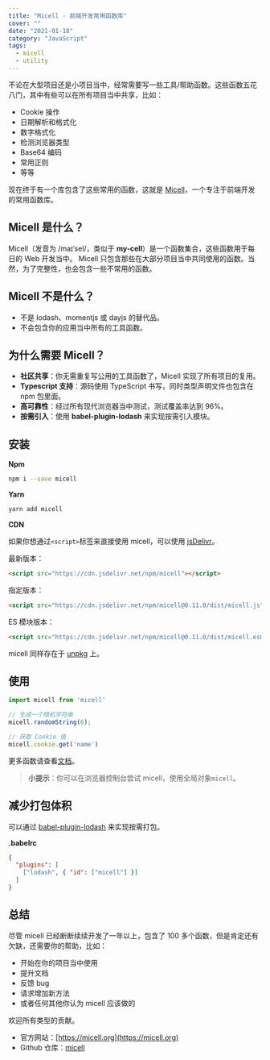 ```yaml
---
title: "Micell - 前端开发常用函数库"
cover: ""
date: "2021-01-18"
category: "JavaScript"
tags:
  - micell
  - utility
---
```


不论在大型项目还是小项目当中，经常需要写一些工具/帮助函数。这些函数五花八门，其中有些可以在所有项目当中共享，比如：

* Cookie 操作
* 日期解析和格式化
* 数字格式化
* 检测浏览器类型
* Base64 编码
* 常用正则
* 等等

现在终于有一个库包含了这些常用的函数，这就是 [Micell](https://micell.org)，一个专注于前端开发的常用函数库。

## Micell 是什么？

Micell（发音为 /maɪˈsel/，类似于 **my-cell**）是一个函数集合，这些函数用于每日的 Web 开发当中。
Micell 只包含那些在大部分项目当中共同使用的函数。当然，为了完整性，也会包含一些不常用的函数。

## Micell 不是什么？

* 不是 lodash、momentjs 或 dayjs 的替代品。
* 不会包含你的应用当中所有的工具函数。

## 为什么需要 Micell？

* **社区共享**：你无需重复写公用的工具函数了，Micell 实现了所有项目的复用。
* **Typescript 支持**：源码使用 TypeScript 书写，同时类型声明文件也包含在 npm 包里面。
* **高可靠性**：经过所有现代浏览器当中测试，测试覆盖率达到 96%。
* **按需引入**：使用 **babel-plugin-lodash** 来实现按需引入模块。

## 安装

**Npm**

```sh
npm i --save micell
```

**Yarn**

```sh
yarn add micell
```

**CDN**

如果你想通过`<script>`标签来直接使用 micell，可以使用 [jsDelivr](https://www.jsdelivr.com/package/npm/micell)。

最新版本：

```html
<script src="https://cdn.jsdelivr.net/npm/micell"></script>
```

指定版本：

```html
<script src="https://cdn.jsdelivr.net/npm/micell@0.11.0/dist/micell.js"></script>
```

ES 模块版本：

```html
<script src="https://cdn.jsdelivr.net/npm/micell@0.11.0/dist/micell.esm.browser.js"></script>
```

micell 同样存在于 [unpkg](https://unpkg.com/) 上。

## 使用

```js
import micell from 'micell'

// 生成一个随机字符串
micell.randomString(6);

// 获取 Cookie 值
micell.cookie.get('name')
```

更多函数请查看[文档](/cn/docs/)。

> **小提示**：你可以在浏览器控制台尝试 micell，使用全局对象`micell`。

## 减少打包体积

可以通过 [babel-plugin-lodash](https://www.npmjs.com/package/babel-plugin-lodash) 来实现按需打包。

**.babelrc**

```json
{
  "plugins": [
    ["lodash", { "id": ["micell"] }]
  ]
}
```

## 总结

尽管 micell 已经断断续续开发了一年以上，包含了 100 多个函数，但是肯定还有欠缺，还需要你的帮助，比如：

* 开始在你的项目当中使用
* 提升文档
* 反馈 bug
* 请求增加新方法
* 或者任何其他你认为 micell 应该做的

欢迎所有类型的贡献。

* 官方网站：[https://micell.org](https://micell.org)
* Github 仓库：[micell](https://github.com/micell/micell)